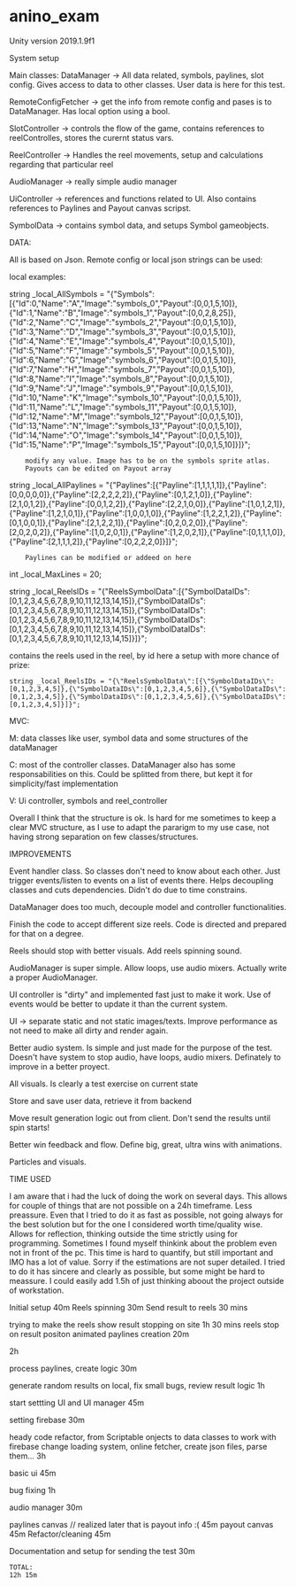# anino_exam 

Unity version 2019.1.9f1

System setup

Main classes:
DataManager -> All data related, symbols, paylines, slot config. Gives access to data to other classes. User data is here for this test. 

RemoteConfigFetcher -> get the info from remote config and pases is to DataManager. Has local option using a bool.

SlotController -> controls the flow of the game, contains references to reelControlles, stores the curernt status vars.

ReelController -> Handles the reel movements, setup and calculations regarding that particular reel

AudioManager -> really simple audio manager

UiController -> references and functions related to UI. Also contains references to Paylines and Payout canvas scripst.

SymbolData -> contains symbol data, and setups Symbol gameobjects.

DATA:

All is based on Json. Remote config or local json strings can be used:

local examples:

string _local_AllSymbols =
        "{\"Symbols\":[{\"Id\":0,\"Name\":\"A\",\"Image\":\"symbols_0\",\"Payout\":[0,0,1,5,10]},{\"Id\":1,\"Name\":\"B\",\"Image\":\"symbols_1\",\"Payout\":[0,0,2,8,25]},{\"Id\":2,\"Name\":\"C\",\"Image\":\"symbols_2\",\"Payout\":[0,0,1,5,10]},{\"Id\":3,\"Name\":\"D\",\"Image\":\"symbols_3\",\"Payout\":[0,0,1,5,10]},{\"Id\":4,\"Name\":\"E\",\"Image\":\"symbols_4\",\"Payout\":[0,0,1,5,10]},{\"Id\":5,\"Name\":\"F\",\"Image\":\"symbols_5\",\"Payout\":[0,0,1,5,10]},{\"Id\":6,\"Name\":\"G\",\"Image\":\"symbols_6\",\"Payout\":[0,0,1,5,10]},{\"Id\":7,\"Name\":\"H\",\"Image\":\"symbols_7\",\"Payout\":[0,0,1,5,10]},{\"Id\":8,\"Name\":\"I\",\"Image\":\"symbols_8\",\"Payout\":[0,0,1,5,10]},{\"Id\":9,\"Name\":\"J\",\"Image\":\"symbols_9\",\"Payout\":[0,0,1,5,10]},{\"Id\":10,\"Name\":\"K\",\"Image\":\"symbols_10\",\"Payout\":[0,0,1,5,10]},{\"Id\":11,\"Name\":\"L\",\"Image\":\"symbols_11\",\"Payout\":[0,0,1,5,10]},{\"Id\":12,\"Name\":\"M\",\"Image\":\"symbols_12\",\"Payout\":[0,0,1,5,10]},{\"Id\":13,\"Name\":\"N\",\"Image\":\"symbols_13\",\"Payout\":[0,0,1,5,10]},{\"Id\":14,\"Name\":\"O\",\"Image\":\"symbols_14\",\"Payout\":[0,0,1,5,10]},{\"Id\":15,\"Name\":\"P\",\"Image\":\"symbols_15\",\"Payout\":[0,0,1,5,10]}]}";
        
        modify any value. Image has to be on the symbols sprite atlas.
        Payouts can be edited on Payout array

string _local_AllPaylines =
        "{\"Paylines\":[{\"Payline\":[1,1,1,1,1]},{\"Payline\":[0,0,0,0,0]},{\"Payline\":[2,2,2,2,2]},{\"Payline\":[0,1,2,1,0]},{\"Payline\":[2,1,0,1,2]},{\"Payline\":[0,0,1,2,2]},{\"Payline\":[2,2,1,0,0]},{\"Payline\":[1,0,1,2,1]},{\"Payline\":[1,2,1,0,1]},{\"Payline\":[1,0,0,1,0]},{\"Payline\":[1,2,2,1,2]},{\"Payline\":[0,1,0,0,1]},{\"Payline\":[2,1,2,2,1]},{\"Payline\":[0,2,0,2,0]},{\"Payline\":[2,0,2,0,2]},{\"Payline\":[1,0,2,0,1]},{\"Payline\":[1,2,0,2,1]},{\"Payline\":[0,1,1,1,0]},{\"Payline\":[2,1,1,1,2]},{\"Payline\":[0,2,2,2,0]}]}";
        
        Paylines can be modified or addeed on here
        
        

int _local_MaxLines = 20;

    
string _local_ReelsIDs = "{\"ReelsSymbolData\":[{\"SymbolDataIDs\":[0,1,2,3,4,5,6,7,8,9,10,11,12,13,14,15]},{\"SymbolDataIDs\":[0,1,2,3,4,5,6,7,8,9,10,11,12,13,14,15]},{\"SymbolDataIDs\":[0,1,2,3,4,5,6,7,8,9,10,11,12,13,14,15]},{\"SymbolDataIDs\":[0,1,2,3,4,5,6,7,8,9,10,11,12,13,14,15]},{\"SymbolDataIDs\":[0,1,2,3,4,5,6,7,8,9,10,11,12,13,14,15]}]}";

contains the reels used in the reel, by id
here a setup with more chance of prize:

    string _local_ReelsIDs = "{\"ReelsSymbolData\":[{\"SymbolDataIDs\":[0,1,2,3,4,5]},{\"SymbolDataIDs\":[0,1,2,3,4,5,6]},{\"SymbolDataIDs\":[0,1,2,3,4,5]},{\"SymbolDataIDs\":[0,1,2,3,4,5,6]},{\"SymbolDataIDs\":[0,1,2,3,4,5]}]}";


MVC:

M: data classes like user, symbol data and some structures of the dataManager

C: most of the controller classes. DataManager also has some responsabilities on this. Could be splitted from there, but kept it for simplicity/fast implementation

V: Ui controller, symbols and reel_controller

Overall I think that the structure is ok. Is hard for me sometimes to keep a clear MVC structure, as I use to adapt the pararigm to my use case, not having strong separation on few classes/structures.

IMPROVEMENTS

Event handler class. So classes don't need to know about each other. Just trigger events/listen to events on a list of events there. Helps decoupling classes and cuts dependencies. Didn't do due to time constrains.

DataManager does too much, decouple model and controller functionalities.

Finish the code to accept different size reels. Code is directed and prepared for that on a degree.

Reels should stop with better visuals. Add reels spinning sound.

AudioManager is super simple. Allow loops, use audio mixers. Actually write a proper AudioManager.

UI controller is "dirty" and implemented fast just to make it work. Use of events would be better to update it than the current system.

UI -> separate static and not static images/texts. Improve performance as not need to make all dirty and render again.

Better audio system. Is simple and just made for the purpose of the test. Doesn't have system to stop audio, have loops, audio mixers. Definately to improve in a better proyect.

All visuals. Is clearly a test exercise on current state

Store and save user data, retrieve it from backend

Move result generation logic out from client. Don't send the results until spin starts!

Better win feedback and flow. Define big, great, ultra wins with animations.

Particles and visuals.

TIME USED


I am aware that i had the luck of doing the work on several days. This allows for couple of things that are not possible on a 24h timeframe.
Less preassure. Even that I tried to do it as fast as possible, not going always for the best solution but for the one I considered worth time/quality wise.
Allows for reflection, thinking outside the time strictly using for programming. Sometimes I found myself thinkink about the problem even not in front of the pc. This time is hard to quantify, but still important and IMO has a lot of value. Sorry if the estimations are not super detailed. I tried to do it has sincere and clearly as possible, but some might be hard to meassure. I could easily add 1.5h of just thinking aboout the project outside of workstation.


Initial setup                                                                           40m
Reels spinning                                                                          30m
Send result to reels 30 mins

trying to make the reels show result stopping on site                                   1h
30 mins reels stop on result positon animated
paylines creation                                                                       20m

2h

process paylines, create logic                                                          30m

generate random results on local, fix small bugs, review result logic                   1h

start settting UI and UI manager                                                        45m

setting firebase                                                                        30m


heady code refactor, from Scriptable onjects to data classes to work with firebase
change loading system, online fetcher, create json files, parse them...                 3h

basic ui                                                                                45m

bug fixing                                                                              1h

audio manager                                                                           30m

paylines canvas // realized later that is payout info :(                                45m
payout canvas                                                                           45m
Refactor/cleaning                                                                       45m
 
Documentation and setup for sending the test                                            30m

    TOTAL:                                                                              12h 15m

